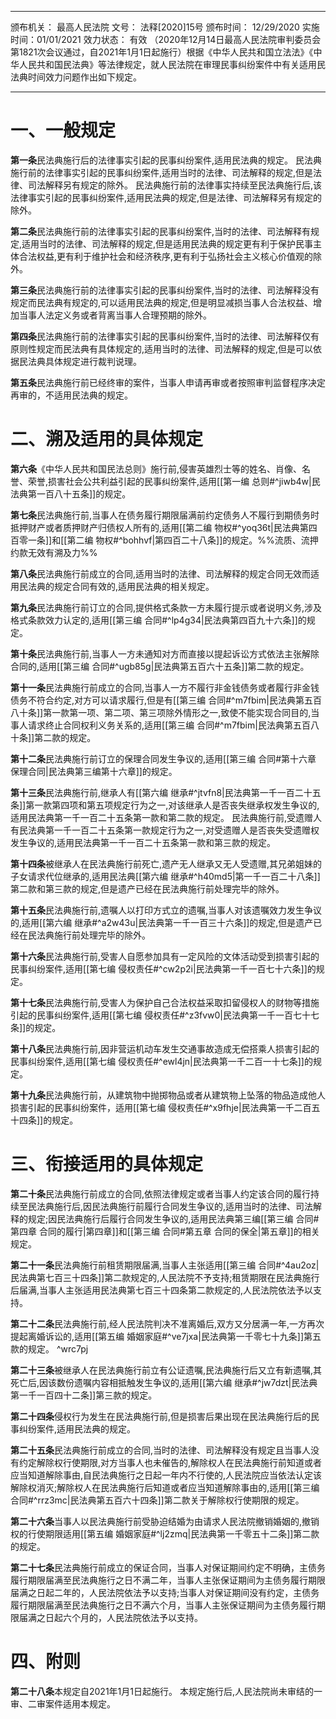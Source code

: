 ___
颁布机关： 最高人民法院
文号： 法释[2020]15号
颁布时间： 12/29/2020
实施时间：01/01/2021
效力状态： 有效
（2020年12月14日最高人民法院审判委员会第1821次会议通过，自2021年1月1日起施行）根据《中华人民共和国立法法》《中华人民共和国民法典》等法律规定，就人民法院在审理民事纠纷案件中有关适用民法典时间效力问题作出如下规定。
___

# 一、一般规定

**第一条**民法典施行后的法律事实引起的民事纠纷案件,适用民法典的规定。
民法典施行前的法律事实引起的民事纠纷案件,适用当时的法律、司法解释的规定,但是法律、司法解释另有规定的除外。
民法典施行前的法律事实持续至民法典施行后,该法律事实引起的民事纠纷案件,适用民法典的规定,但是法律、司法解释另有规定的除外。

**第二条**民法典施行前的法律事实引起的民事纠纷案件,当时的法律、司法解释有规定,适用当时的法律、司法解释的规定,但是适用民法典的规定更有利于保护民事主体合法权益,更有利于维护社会和经济秩序,更有利于弘扬社会主义核心价值观的除外。

**第三条**民法典施行前的法律事实引起的民事纠纷案件,当时的法律、司法解释没有规定而民法典有规定的,可以适用民法典的规定,但是明显减损当事人合法权益、增加当事人法定义务或者背离当事人合理预期的除外。

**第四条**民法典施行前的法律事实引起的民事纠纷案件,当时的法律、司法解释仅有原则性规定而民法典有具体规定的,适用当时的法律、司法解释的规定,但是可以依据民法典具体规定进行裁判说理。

**第五条**民法典施行前已经终审的案件，当事人申请再审或者按照审判监督程序决定再审的，不适用民法典的规定。

# 二、溯及适用的具体规定

**第六条**《中华人民共和国民法总则》施行前,侵害英雄烈士等的姓名、肖像、名誉、荣誉,损害社会公共利益引起的民事纠纷案件,适用[[第一编 总则#^jiwb4w|民法典第一百八十五条]]的规定。

**第七条**民法典施行前,当事人在债务履行期限届满前约定债务人不履行到期债务时抵押财产或者质押财产归债权人所有的,适用[[第二编 物权#^yoq36t|民法典第四百零一条]]和[[第二编 物权#^bohhvf|第四百二十八条]]的规定。%%流质、流押约款无效有溯及力%%

**第八条**民法典施行前成立的合同,适用当时的法律、司法解释的规定合同无效而适用民法典的规定合同有效的,适用民法典的相关规定。

**第九条**民法典施行前订立的合同,提供格式条款一方未履行提示或者说明义务,涉及格式条款效力认定的,适用[[第三编 合同#^lp4g34|民法典第四百九十六条]]的规定。

**第十条**民法典施行前,当事人一方未通知对方而直接以提起诉讼方式依法主张解除合同的,适用[[第三编 合同#^ugb85g|民法典第五百六十五条]]第二款的规定。

**第十一条**民法典施行前成立的合同,当事人一方不履行非金钱债务或者履行非金钱债务不符合约定,对方可以请求履行,但是有[[第三编 合同#^m7fbim|民法典第五百八十条]]第一款第一项、第二项、第三项除外情形之一,致使不能实现合同目的,当事人请求终止合同权利义务关系的,适用[[第三编 合同#^m7fbim|民法典第五百八十条]]第二款的规定。

**第十二条**民法典施行前订立的保理合同发生争议的,适用[[第三编 合同#第十六章 保理合同|民法典第三编第十六章]]的规定。

**第十三条**民法典施行前,继承人有[[第六编 继承#^jtvfn8|民法典第一千一百二十五条]]第一款第四项和第五项规定行为之一,对该继承人是否丧失继承权发生争议的,适用民法典第一千一百二十五条第一款和第二款的规定。
民法典施行前,受遗赠人有民法典第一千一百二十五条第一款规定行为之一,对受遗赠人是否丧失受遗赠权发生争议的,适用民法典第一千一百二十五条第一款和第三款的规定。

**第十四条**被继承人在民法典施行前死亡,遗产无人继承又无人受遗赠,其兄弟姐妹的子女请求代位继承的,适用民法典[[第六编 继承#^h40md5|第一千一百二十八条]]第二款和第三款的规定,但是遗产已经在民法典施行前处理完毕的除外。

**第十五条**民法典施行前,遗嘱人以打印方式立的遗嘱,当事人对该遗嘱效力发生争议的,适用[[第六编 继承#^a2w43u|民法典第一千一百三十六条]]的规定,但是遗产已经在民法典施行前处理完毕的除外。

**第十六条**民法典施行前,受害人自愿参加具有一定风险的文体活动受到损害引起的民事纠纷案件,适用[[第七编 侵权责任#^cw2p2i|民法典第一千一百七十六条]]的规定。 

**第十七条**民法典施行前,受害人为保护自己合法权益采取扣留侵权人的财物等措施引起的民事纠纷案件,适用[[第七编 侵权责任#^z3fvw0|民法典第一千一百七十七条]]的规定。

**第十八条**民法典施行前,因非营运机动车发生交通事故造成无偿搭乘人损害引起的民事纠纷案件,适用[[第七编 侵权责任#^ewl4jn|民法典第一千二百一十七条]]的规定。 

**第十九条**民法典施行前，从建筑物中抛掷物品或者从建筑物上坠落的物品造成他人损害引起的民事纠纷案件，适用[[第七编 侵权责任#^x9fhje|民法典第一千二百五十四条]]的规定。

# 三、衔接适用的具体规定

**第二十条**民法典施行前成立的合同,依照法律规定或者当事人约定该合同的履行持续至民法典施行后,因民法典施行前履行合同发生争议的,适用当时的法律、司法解释的规定;因民法典施行后履行合同发生争议的,适用民法典第三编[[第三编 合同#第四章 合同的履行|第四章]]和[[第三编 合同#第五章 合同的保全|第五章]]的相关规定。

**第二十一条**民法典施行前租赁期限届满,当事人主张适用[[第三编 合同#^4au2oz|民法典第七百三十四条]]第二款规定的,人民法院不予支持;租赁期限在民法典施行后届满,当事人主张适用民法典第七百三十四条第二款规定的,人民法院依法予以支持。

**第二十二条**民法典施行前,经人民法院判决不准离婚后,双方又分居满一年,一方再次提起离婚诉讼的,适用[[第五编 婚姻家庭#^ve7jxa|民法典第一千零七十九条]]第五款的规定。 ^wrc7pj

**第二十三条**被继承人在民法典施行前立有公证遗嘱,民法典施行后又立有新遗嘱,其死亡后,因该数份遗嘱内容相抵触发生争议的,适用[[第六编 继承#^jw7dzt|民法典第一千一百四十二条]]第三款的规定。

**第二十四条**侵权行为发生在民法典施行前,但是损害后果出现在民法典施行后的民事纠纷案件,适用民法典的规定。

**第二十五条**民法典施行前成立的合同,当时的法律、司法解释没有规定且当事人没有约定解除权行使期限,对方当事人也未催告的,解除权人在民法典施行前知道或者应当知道解除事由,自民法典施行之日起一年内不行使的,人民法院应当依法认定该解除权消灭;解除权人在民法典施行后知道或者应当知道解除事由的,适用[[第三编 合同#^rrz3mc|民法典第五百六十四条]]第二款关于解除权行使期限的规定。

**第二十六条**当事人以民法典施行前受胁迫结婚为由请求人民法院撤销婚姻的,撤销权的行使期限适用[[第五编 婚姻家庭#^lj2zmq|民法典第一千零五十二条]]第二款的规定。

**第二十七条**民法典施行前成立的保证合同，当事人对保证期间约定不明确，主债务履行期限届满至民法典施行之日不满二年，当事人主张保证期间为主债务履行期限届满之日起二年的，人民法院依法予以支持;当事人对保证期间没有约定，主债务履行期限届满至民法典施行之日不满六个月，当事人主张保证期间为主债务履行期限届满之日起六个月的，人民法院依法予以支持。

# 四、附则

**第二十八条**本规定自2021年1月1日起施行。
本规定施行后,人民法院尚未审结的一审、二审案件适用本规定。